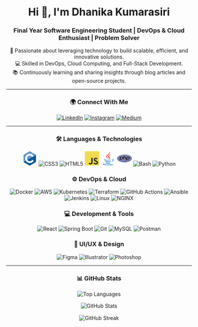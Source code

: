<h1 align="center">Hi 👋, I'm Dhanika Kumarasiri</h1>
<h3 align="center">Final Year Software Engineering Student | DevOps & Cloud Enthusiast | Problem Solver</h3>

<p align="center">
🚀 Passionate about leveraging technology to build scalable, efficient, and innovative solutions.<br>
💻 Skilled in DevOps, Cloud Computing, and Full-Stack Development.<br>
📚 Continuously learning and sharing insights through blog articles and open-source projects.<br>
</p>

<hr>

<h3 align="center">🌍 Connect With Me</h3>
<p align="center">
<a href="http://www.linkedin.com/in/dhanika-kumarasiri" target="blank"><img align="center" src="https://cdn.jsdelivr.net/gh/devicons/devicon@latest/icons/linkedin/linkedin-original.svg" alt="LinkedIn" height="30" width="40" /></a>
<a href="https://www.instagram.com/dhanika.a/" target="blank"><img align="center" src="https://raw.githubusercontent.com/rahuldkjain/github-profile-readme-generator/master/src/images/icons/Social/instagram.svg" alt="Instagram" height="30" width="40" /></a>
<a href="https://medium.com/@dhanikaa" target="blank"><img align="center" src="https://raw.githubusercontent.com/rahuldkjain/github-profile-readme-generator/master/src/images/icons/Social/medium.svg" alt="Medium" height="30" width="40" /></a>
</p>

<hr>

<h3 align="center">🛠️ Languages & Technologies</h3>

<p align="center"> 
  <img src="https://raw.githubusercontent.com/devicons/devicon/master/icons/c/c-original.svg" alt="C" width="40" height="40"/> 
  <img src="https://www.svgrepo.com/show/373535/css.svg" alt="CSS3" width="40" height="40"/> 
  <img src="https://www.svgrepo.com/show/452228/html-5.svg" alt="HTML5" width="40" height="40"/> 
  <img src="https://raw.githubusercontent.com/devicons/devicon/master/icons/javascript/javascript-original.svg" alt="JavaScript" width="40" height="40"/> 
  <img src="https://raw.githubusercontent.com/devicons/devicon/master/icons/java/java-original.svg" alt="Java" width="40" height="40"/> 
  <img src="https://raw.githubusercontent.com/devicons/devicon/master/icons/php/php-original.svg" alt="PHP" width="40" height="40"/> 
  <img src="https://www.svgrepo.com/show/353478/bash-icon.svg" alt="Bash" width="40" height="40"/> 
  <img src="https://www.svgrepo.com/show/452091/python.svg" alt="Python" width="40" height="40"/> 
</p>

<h3 align="center">⚙️ DevOps & Cloud</h3>

<p align="center">
  <img src="https://cdn.jsdelivr.net/gh/devicons/devicon@latest/icons/docker/docker-original.svg" alt="Docker" width="40" height="40"/> 
  <img src="https://cdn.jsdelivr.net/gh/devicons/devicon@latest/icons/amazonwebservices/amazonwebservices-plain-wordmark.svg" alt="AWS" width="40" height="40"/> 
  <img src="https://www.svgrepo.com/show/376331/kubernetes.svg" alt="Kubernetes" width="40" height="40"/>
  <img src="https://cdn.jsdelivr.net/gh/devicons/devicon@latest/icons/terraform/terraform-original.svg" alt="Terraform" width="40" height="40"/> 
  <img src="https://cdn.jsdelivr.net/gh/devicons/devicon@latest/icons/githubactions/githubactions-original.svg" alt="GitHub Actions" width="40" height="40"/>
  <img src="https://cdn.jsdelivr.net/gh/devicons/devicon@latest/icons/ansible/ansible-original.svg" alt="Ansible" width="40" height="40"/> 
  <img src="https://www.svgrepo.com/show/448221/jenkins.svg" alt="Jenkins" width="40" height="40"/> 
  <img src="https://cdn.jsdelivr.net/gh/devicons/devicon@latest/icons/linux/linux-original.svg" alt="Linux" width="40" height="40"/>
  <img src="https://www.svgrepo.com/show/303554/nginx-logo.svg" alt="NGINX" width="40" height="40"/> 
</p>

<h3 align="center">💻 Development & Tools</h3>

<p align="center">
  <img src="https://cdn.jsdelivr.net/gh/devicons/devicon@latest/icons/react/react-original.svg" alt="React" width="40" height="40"/> 
  <img src="https://www.vectorlogo.zone/logos/springio/springio-icon.svg" alt="Spring Boot" width="40" height="40"/> 
  <img src="https://cdn.jsdelivr.net/gh/devicons/devicon@latest/icons/git/git-original.svg" alt="Git" width="40" height="40"/> 
  <img src="https://cdn.jsdelivr.net/gh/devicons/devicon@latest/icons/mysql/mysql-original.svg" alt="MySQL" width="40" height="40"/> 
  <img src="https://www.vectorlogo.zone/logos/getpostman/getpostman-icon.svg" alt="Postman" width="40" height="40"/> 
</p>   

<h3 align="center">🎨 UI/UX & Design</h3>

<p align="center">
 <img src="https://cdn.jsdelivr.net/gh/devicons/devicon@latest/icons/figma/figma-original.svg" alt="Figma" width="40" height="40"/> 
 <img src="https://cdn.jsdelivr.net/gh/devicons/devicon@latest/icons/illustrator/illustrator-plain.svg" alt="Illustrator" width="40" height="40"/> 
 <img src="https://cdn.jsdelivr.net/gh/devicons/devicon@latest/icons/photoshop/photoshop-original.svg" alt="Photoshop" width="40" height="40"/> 
</p>

<hr>

<h3 align="center">📊 GitHub Stats</h3>

<p align="center">
  <img align="center" src="https://github-readme-stats.vercel.app/api/top-langs?username=dhanikaa&show_icons=true&locale=en&layout=compact" alt="Top Languages" />
</p>

<p align="center">
  <img align="center" src="https://github-readme-stats.vercel.app/api?username=dhanikaa&show_icons=true&locale=en" alt="GitHub Stats" />
</p>

<p align="center">
  <img align="center" src="https://streak-stats.demolab.com/?user=dhanikaa&theme=default" alt="GitHub Streak"/>
</p>
